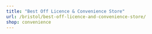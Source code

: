 ```yaml
---
title: "Best Off Licence & Convenience Store"
url: /bristol/best-off-licence-and-convenience-store/
shop: convenience
---
```


